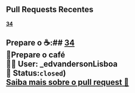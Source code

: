 ## Pull Requests Recentes
**[34](https://github.com/edvandersonLisboa/TesteWorkflow/pull/34)**<br>
## Prepare o ☕:## **[34](https://github.com/edvandersonLisboa/TesteWorkflow/pull/34)**<br>**📝Prepare o café**<br>**🙎‍♂️ User:**  _edvandersonLisboa<br> **📌 Status:**`closed`)<br> [**Saiba mais sobre o pull request** 📄](https://github.com/edvandersonLisboa/TesteWorkflowPublic/issues/40)
##


